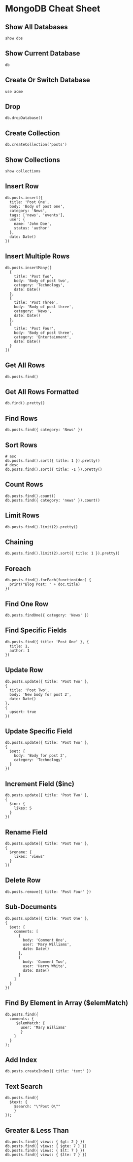# MongoDB Cheat Sheet

## Show All Databases

```mariadb
show dbs
```

## Show Current Database

```mariadb
db
```

## Create Or Switch Database

```mariadb
use acme
```

## Drop

```mariadb
db.dropDatabase()
```

## Create Collection

```mariadb
db.createCollection('posts')
```

## Show Collections

```mariadb
show collections
```

## Insert Row

```mariadb
db.posts.insert({
  title: 'Post One',
  body: 'Body of post one',
  category: 'News',
  tags: ['news', 'events'],
  user: {
    name: 'John Doe',
    status: 'author'
  },
  date: Date()
})
```

## Insert Multiple Rows

```mariadb
db.posts.insertMany([
  {
    title: 'Post Two',
    body: 'Body of post two',
    category: 'Technology',
    date: Date()
  },
  {
    title: 'Post Three',
    body: 'Body of post three',
    category: 'News',
    date: Date()
  },
  {
    title: 'Post Four',
    body: 'Body of post three',
    category: 'Entertainment',
    date: Date()
  }
])
```

## Get All Rows

```mariadb
db.posts.find()
```

## Get All Rows Formatted

```mariadb
db.find().pretty()
```

## Find Rows

```mariadb
db.posts.find({ category: 'News' })
```

## Sort Rows

```mariadb
# asc
db.posts.find().sort({ title: 1 }).pretty()
# desc
db.posts.find().sort({ title: -1 }).pretty()
```

## Count Rows

```mariadb
db.posts.find().count()
db.posts.find({ category: 'news' }).count()
```

## Limit Rows

```mariadb
db.posts.find().limit(2).pretty()
```

## Chaining

```mariadb
db.posts.find().limit(2).sort({ title: 1 }).pretty()
```

## Foreach

```mariadb
db.posts.find().forEach(function(doc) {
  print("Blog Post: " + doc.title)
})
```

## Find One Row

```mariadb
db.posts.findOne({ category: 'News' })
```

## Find Specific Fields

```mariadb
db.posts.find({ title: 'Post One' }, {
  title: 1,
  author: 1
})
```

## Update Row

```mariadb
db.posts.update({ title: 'Post Two' },
{
  title: 'Post Two',
  body: 'New body for post 2',
  date: Date()
},
{
  upsert: true
})
```

## Update Specific Field

```mariadb
db.posts.update({ title: 'Post Two' },
{
  $set: {
    body: 'Body for post 2',
    category: 'Technology'
  }
})
```

## Increment Field (\$inc)

```mariadb
db.posts.update({ title: 'Post Two' },
{
  $inc: {
    likes: 5
  }
})
```

## Rename Field

```mariadb
db.posts.update({ title: 'Post Two' },
{
  $rename: {
    likes: 'views'
  }
})
```

## Delete Row

```mariadb
db.posts.remove({ title: 'Post Four' })
```

## Sub-Documents

```mariadb
db.posts.update({ title: 'Post One' },
{
  $set: {
    comments: [
      {
        body: 'Comment One',
        user: 'Mary Williams',
        date: Date()
      },
      {
        body: 'Comment Two',
        user: 'Harry White',
        date: Date()
      }
    ]
  }
})
```

## Find By Element in Array (\$elemMatch)

```mariadb
db.posts.find({
  comments: {
     $elemMatch: {
       user: 'Mary Williams'
       }
    }
  }
);
```

## Add Index

```mariadb
db.posts.createIndex({ title: 'text' })
```

## Text Search

```mariadb
db.posts.find({
  $text: {
    $search: "\"Post O\""
    }
});
```

## Greater & Less Than

```mariadb
db.posts.find({ views: { $gt: 2 } })
db.posts.find({ views: { $gte: 7 } })
db.posts.find({ views: { $lt: 7 } })
db.posts.find({ views: { $lte: 7 } })
```
